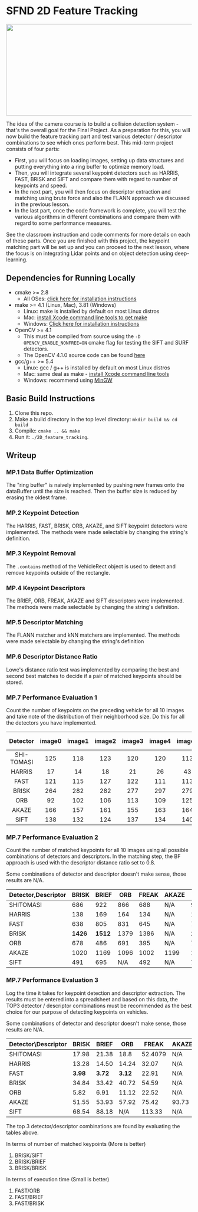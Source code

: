 # SFND 2D Feature Tracking

<img src="images/keypoints.png" width="820" height="248" />

The idea of the camera course is to build a collision detection system - that's the overall goal for the Final Project. As a preparation for this, you will now build the feature tracking part and test various detector / descriptor combinations to see which ones perform best. This mid-term project consists of four parts:

* First, you will focus on loading images, setting up data structures and putting everything into a ring buffer to optimize memory load. 
* Then, you will integrate several keypoint detectors such as HARRIS, FAST, BRISK and SIFT and compare them with regard to number of keypoints and speed. 
* In the next part, you will then focus on descriptor extraction and matching using brute force and also the FLANN approach we discussed in the previous lesson. 
* In the last part, once the code framework is complete, you will test the various algorithms in different combinations and compare them with regard to some performance measures. 

See the classroom instruction and code comments for more details on each of these parts. Once you are finished with this project, the keypoint matching part will be set up and you can proceed to the next lesson, where the focus is on integrating Lidar points and on object detection using deep-learning. 

## Dependencies for Running Locally
* cmake >= 2.8
  * All OSes: [click here for installation instructions](https://cmake.org/install/)
* make >= 4.1 (Linux, Mac), 3.81 (Windows)
  * Linux: make is installed by default on most Linux distros
  * Mac: [install Xcode command line tools to get make](https://developer.apple.com/xcode/features/)
  * Windows: [Click here for installation instructions](http://gnuwin32.sourceforge.net/packages/make.htm)
* OpenCV >= 4.1
  * This must be compiled from source using the `-D OPENCV_ENABLE_NONFREE=ON` cmake flag for testing the SIFT and SURF detectors.
  * The OpenCV 4.1.0 source code can be found [here](https://github.com/opencv/opencv/tree/4.1.0)
* gcc/g++ >= 5.4
  * Linux: gcc / g++ is installed by default on most Linux distros
  * Mac: same deal as make - [install Xcode command line tools](https://developer.apple.com/xcode/features/)
  * Windows: recommend using [MinGW](http://www.mingw.org/)

## Basic Build Instructions

1. Clone this repo.
2. Make a build directory in the top level directory: `mkdir build && cd build`
3. Compile: `cmake .. && make`
4. Run it: `./2D_feature_tracking`.

## Writeup
### MP.1 Data Buffer Optimization
The "ring buffer" is naively implemented by pushing new frames onto the dataBuffer until the size is reached. Then the buffer size is reduced by erasing the oldest frame.

### MP.2 Keypoint Detection
The HARRIS, FAST, BRISK, ORB, AKAZE, and SIFT keypoint detectors were implemented. The methods were made selectable by changing the string's definition.

### MP.3 Keypoint Removal
The `.contains` method of the VehicleRect object is used to detect and remove keypoints outside of the rectangle.

### MP.4 Keypoint Descriptors
The BRIEF, ORB, FREAK, AKAZE and SIFT descriptors were implemented. The methods were made selectable by changing the string's definition.

### MP.5 Descriptor Matching
The FLANN matcher and kNN matchers are implemented. The methods were made selectable by changing the string's definition

### MP.6 Descriptor Distance Ratio
Lowe's distance ratio test was implemented by comparing the best and second best matches to decide if a pair of matched keypoints should be stored.

### MP.7 Performance Evaluation 1
Count the number of keypoints on the preceding vehicle for all 10 images and take note of the distribution of their neighborhood size. Do this for all the detectors you have implemented.

| Detector | image0 | image1 | image2 | image3 | image4 | image5 | image6 | image7 | image8 | image9 | Neighborhood size |
| :---:    | :---:  | :---:  | :---:  |  :---: | :---:  | :---:  | :---:  | :---:  | :---:  | :---:  | :---: |
| SHI-TOMASI | 125 | 118 | 123 | 120 | 120 | 113 | 114 | 123 | 111 | 112 | 4
| HARRIS | 17 | 14 | 18 | 21 | 26 | 43 | 18 | 30 | 26 | 34 | 6
| FAST | 121 | 115 | 127 | 122 | 111 | 113 | 107 | 103 | 112 | 117 | 7
| BRISK | 264 | 282 | 282 | 277 | 297 | 279 | 289 | 272 | 266 | 254 | 21
| ORB | 92 | 102 | 106 | 113 | 109 | 125 | 130 | 129 | 127 | 128 | 57
| AKAZE | 166 | 157 | 161 | 155 | 163 | 164 | 173 | 175 | 177 | 179 | 7.8
| SIFT | 138 | 132 | 124 | 137 | 134 | 140 | 137 | 148 | 159 | 137 | 5.6

### MP.7 Performance Evaluation 2
Count the number of matched keypoints for all 10 images using all possible combinations of detectors and descriptors. In the matching step, the BF approach is used with the descriptor distance ratio set to 0.8.

Some combinations of detector and descriptor doesn't make sense, those results are N/A.

| Detector,Descriptor | BRISK | BRIEF | ORB | FREAK | AKAZE | SIFT |
| --- | --- | --- |--- |--- |--- |--- |
| SHITOMASI | 686 |922|866|688|N/A|900|
| HARRIS | 138|169 |164|134|N/A|167|
| FAST | 638 |805|831|645|N/A|763|
| BRISK | **1426** | **1512** |1379|1386|N/A| **1529** |
| ORB | 678 |486|691|395|N/A|742|
| AKAZE | 1020 |1169|1096|1002|1199|1176|
| SIFT | 491 |695|N/A|492|N/A|759|

### MP.7 Performance Evaluation 3
Log the time it takes for keypoint detection and descriptor extraction. The results must be entered into a spreadsheet and based on this data, the TOP3 detector / descriptor combinations must be recommended as the best choice for our purpose of detecting keypoints on vehicles.

Some combinations of detector and descriptor doesn't make sense, those results are N/A.

| Detector\Descriptor | BRISK | BRIEF | ORB | FREAK | AKAZE | SIFT |
| --- | --- | --- |--- |--- |--- |--- |
| SHITOMASI| 17.98 |21.38|18.8|52.4079|N/A| 31.82|
| HARRIS | 13.28|14.50 |14.24|32.07| N/A| 22.31|
| FAST| **3.98** | **3.72** | **3.12** |22.91|N/A|14.72|
| BRISK| 34.84 |33.42|40.72|54.59|N/A|54.73|
| ORB| 5.82 |6.91|11.12|22.52|N/A|23.83|
| AKAZE| 51.55|53.93 |57.92|75.42|93.73|67.89|
| SIFT| 68.54 |88.18|N/A|113.33|N/A|137.67|

The top 3 detector/descriptor combinations are found by evaluating the tables above.

In terms of number of matched keypoints (More is better)
  1. BRISK/SIFT
  2. BRISK/BRIEF
  3. BRISK/BRISK

In terms of execution time (Small is better)
  1. FAST/ORB
  2. FAST/BRIEF
  3. FAST/BRISK
